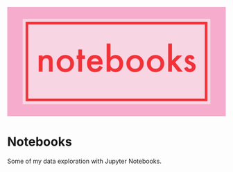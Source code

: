 ![notebooks](designs/notebooks-github-card.svg)

# Notebooks

Some of my data exploration with Jupyter Notebooks.
